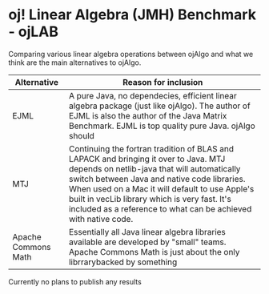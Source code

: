 # oj! Linear Algebra (JMH) Benchmark - ojLAB

Comparing various linear algebra operations between ojAlgo and what we think are the main alternatives to ojAlgo.

Alternative | Reason for inclusion
----------------|----------------
EJML | A pure Java, no dependecies, efficient linear algebra package (just like ojAlgo). The author of EJML is also the author of the Java Matrix Benchmark. EJML is top quality pure Java. ojAlgo should
MTJ | Continuing the fortran tradition of BLAS and LAPACK and bringing it over to Java. MTJ depends on netlib-java that will automatically switch between Java and native code libraries. When used on a Mac it will default to use Apple's built in vecLib library which is very fast. It's included as a reference to what can be achieved with native code.
Apache Commons Math | Essentially all Java linear algebra libraries available are developed by "small" teams. Apache Commons Math is just about the only librrarybacked by something 



Currently no plans to publish any results
